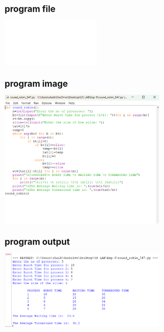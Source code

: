 # program file 
![program file](round_robin.py) 

# program image 
![program image](round_robin_program.png)

# program output 
![program output](round_robin_output.png)
